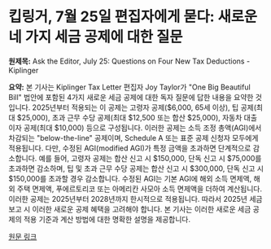 # 킵링거, 7월 25일 편집자에게 묻다: 새로운 네 가지 세금 공제에 대한 질문

**원제목:** Ask the Editor, July 25: Questions on Four New Tax Deductions - Kiplinger

**요약:** 본 기사는 Kiplinger Tax Letter 편집자 Joy Taylor가 "One Big Beautiful Bill" 법안에 포함된 4가지 새로운 세금 공제에 대한 독자 질문에 답한 내용을 요약한 것입니다.  2025년부터 적용되는 이 공제는 고령자 공제($6,000, 65세 이상), 팁 공제(최대 $25,000), 초과 근무 수당 공제(최대 $12,500 또는 합산 $25,000), 자동차 대출 이자 공제(최대 $10,000) 등으로 구성됩니다.  이러한 공제는 소득 조정 총액(AGI)에서 차감되는 "below-the-line" 공제이며, Schedule A 또는 표준 공제 신청자 모두에게 적용됩니다.  다만, 수정된 AGI(modified AGI)가 특정 금액을 초과하면 단계적으로 감소합니다.  예를 들어, 고령자 공제는 합산 신고 시 $150,000, 단독 신고 시 $75,000를 초과하면 감소하며, 팁 및 초과 근무 수당 공제는 합산 신고 시 $300,000, 단독 신고 시 $150,000를 초과할 경우 감소합니다.  수정된 AGI는 기본 AGI에 해외 소득 면제액, 해외 주택 면제액, 푸에르토리코 또는 아메리칸 사모아 소득 면제액을 더하여 계산됩니다.  이러한 공제는 2025년부터 2028년까지 한시적으로 적용됩니다.  따라서 2025년 세금 보고 시 이러한 새로운 공제 혜택을 고려해야 합니다.  본 기사는 이러한 새로운 세금 공제의 적용 기준과 계산 방법에 대한 명확한 설명을 제공합니다.

[원문 링크](https://www.kiplinger.com/taxes/tax-law/ask-the-editor-july-25-questions-on-new-tax-deductions)
